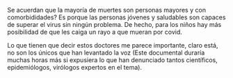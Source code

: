Se acuerdan que la mayoría de muertes son personas mayores y con comorbididades? Es porque las personas jóvenes y saludables son capaces de superar el virus sin ningún problema. De hecho, para los niños hay más posibilidad de que les caiga un rayo a que mueran por covid. 

Lo que tienen que decir estos doctores me parece importante, claro está, no son los únicos que han levantado la voz (Este documental duraría muchas horas más si expusiera lo que han denunciado tantos científicos, epidemiólogos, virólogos expertos en el tema).